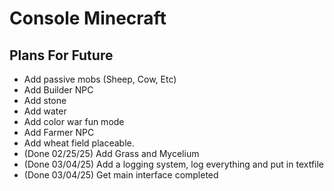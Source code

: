 # Console Minecraft

## Plans For Future
- Add passive mobs (Sheep, Cow, Etc)
- Add Builder NPC
- Add stone
- Add water
- Add color war fun mode
- Add Farmer NPC
- Add wheat field placeable. 
- (Done 02/25/25) Add Grass and Mycelium 
- (Done 03/04/25) Add a logging system, log everything and put in textfile
- (Done 03/04/25) Get main interface completed